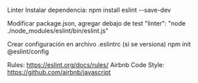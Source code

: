 Linter
Instalar dependencia:
npm install eslint --save-dev

Modificar package.json, agregar debajo de test
"linter": "node ./node_modules/eslint/bin/eslint.js"

Crear configuración en archivo .eslintrc (si se versiona)
npm init @eslint/config

Rules: https://eslint.org/docs/rules/ Airbnb Code Style: https://github.com/airbnb/javascript
